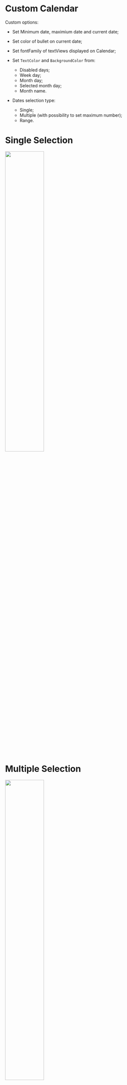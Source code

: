 # Custom Calendar 

Custom options:
- Set Minimum date, maximium date and current date;
- Set color of bullet on current date;
- Set fontFamily of textViews displayed on Calendar;
- Set `TextColor` and `BackgroundColor` from: 
  - Disabled days;
  - Week day;
  - Month day;
  - Selected month day;
  - Month name.

- Dates selection type:
  - Single;
  - Multiple (with possibility to set maximum number);
  - Range.

# Single Selection
<img src="https://user-images.githubusercontent.com/39656251/172745717-348665c2-e103-4ac6-af56-e3c93f048cf1.png" width=50% height=50%>

# Multiple Selection
<img src="https://user-images.githubusercontent.com/39656251/172745807-61541387-16b0-4ced-8396-8ef9ef823d7c.png" width=50% height=50%>

# Range Selection
<img src="https://user-images.githubusercontent.com/39656251/172745911-c68c1616-af36-4fb2-8005-f9535226feb2.png" width=50% height=50%>

# Getting started

Create a style with the attributes you want:
```
  <style name="Theme.CustomCalendar" parent="Theme.MaterialComponents.DayNight">
        <item name="selectionType">Single</item>
        <item name="calendarFontFamily">monospace</item>
        <item name="dayBackgroundColor">@color/white_app</item>
        <item name="dayTextColor">@color/black</item>
        <item name="monthBackgroundColor">@color/black</item>
        <item name="monthTextColor">@color/white_app</item>
        <item name="weekDayBackgroundColor">@color/black</item>
        <item name="weekDayTextColor">@color/white_app</item>
        <item name="selectedDayBackgroundColor">@color/black</item>
        <item name="selectedDayTextColor">@color/white_app</item>
        <item name="currentDateColor">@color/black</item>
        <item name="disabledDayBackgroundColor">@color/white_app</item>
        <item name="disabledDayTextColor">@color/disabled_day_color</item>
    </style>
```

Add the component to your layout and set style as componenent Theme, as follows:
```
  <br.com.bonaldi.customcalendar.CustomCalendar
        android:id="@+id/custom_calendar_component"
        android:layout_width="0dp"
        android:layout_height="0dp"
        android:layout_margin="10dp"
        android:theme="@style/CalendarStyle">
```

In your class, set optional attributes like minimum date, maximum date and disabled days, attach OnChangedCalendar listener to receive updates and then, call `refreshCalendar()`:
```
  private fun setupCalendar(){
        binding.customCalendarComponent.apply {
            setOnCalendarChangedListener(object: OnCalendarChangedListener{
                override fun onSelectDates(list: List<CalendarDay>) {
                    ...
                }

                override fun onSelectDate(date: CalendarDay?) {
                    ...
                }

                override fun onMaxSelectionReach(selectedQuantity: Int) {
                    ...
                }
            })
            
            setMinDate(getTodayDate())
            refreshCalendar()
        }
    }
```

